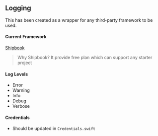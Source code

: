 ## Logging

This has been created as a wrapper for any third-party framework to be used. 

#### Current Framework
[Shipbook](shipbook.io)

> Why Shipbook? It provide free plan which can support any starter project

#### Log Levels
- Error
- Warning
- Info
- Debug
- Verbose

#### Credentials
- Should be updated in `Credentials.swift`
